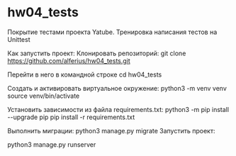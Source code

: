 # hw04_tests
Покрытие тестами проекта Yatube. Тренировка написания тестов на Unittest

Как запустить проект:
Клонировать репозиторий:
git clone https://github.com/alferius/hw04_tests.git

Перейти в него в командной строке
cd hw04_tests

Cоздать и активировать виртуальное окружение:
python3 -m venv venv source venv/bin/activate 

Установить зависимости из файла requirements.txt:
python3 -m pip install --upgrade pip pip install -r requirements.txt

Выполнить миграции:
python3 manage.py migrate Запустить проект:

python3 manage.py runserver
